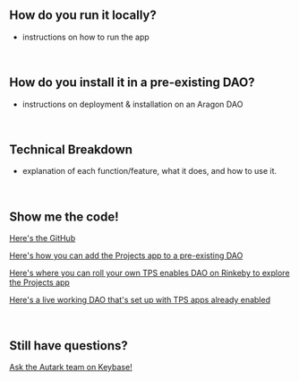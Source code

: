 <br>

## How do you run it locally?
- instructions on how to run the app

<br>

## How do you install it in a pre-existing DAO?
- instructions on deployment & installation on an Aragon DAO

<br>

## Technical Breakdown 
- explanation of each function/feature, what it does, and how to use it. 

<br>

## Show me the code!

[Here's the GitHub](https://github.com/AutarkLabs/planning-suite/tree/dev/apps/projects)

[Here's how you can add the Projects app to a pre-existing DAO](https://github.com/AutarkLabs/planning-suite/blob/dev/docs/GETTING_STARTED.md#install-the-projects-app)

[Here's where you can roll your own TPS enables DAO on Rinkeby to explore the Projects app](https://rinkeby.autark.xyz/)

[Here's a live working DAO that's set up with TPS apps already enabled](https://rinkeby.aragon.org/#/dune.aragonid.eth)

<br>

## Still have questions?

[Ask the Autark team on Keybase!](https://keybase.io/team/autark.community)

<br>
